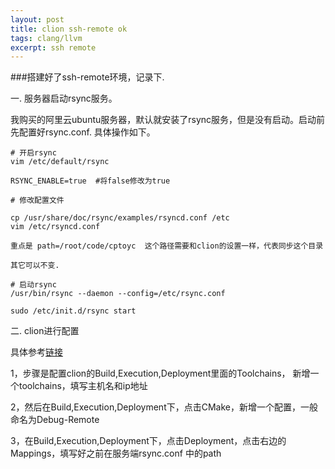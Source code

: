 ```yaml
---
layout: post
title: clion ssh-remote ok  
tags: clang/llvm
excerpt: ssh remote 
---  
```


###搭建好了ssh-remote环境，记录下.

一. 服务器启动rsync服务。   

我购买的阿里云ubuntu服务器，默认就安装了rsync服务，但是没有启动。启动前先配置好rsync.conf.
具体操作如下。

``` 
# 开启rsync 
vim /etc/default/rsync  

RSYNC_ENABLE=true  #将false修改为true 

# 修改配置文件

cp /usr/share/doc/rsync/examples/rsyncd.conf /etc   
vim /etc/rsyncd.conf

重点是 path=/root/code/cptoyc  这个路径需要和clion的设置一样，代表同步这个目录

其它可以不变. 

# 启动rsync
/usr/bin/rsync --daemon --config=/etc/rsync.conf

sudo /etc/init.d/rsync start
```  

二. clion进行配置    

具体参考[链接](https://zhuanlan.zhihu.com/p/81780849)   

1，步骤是配置clion的Build,Execution,Deployment里面的Toolchains，
新增一个toolchains，填写主机名和ip地址

2，然后在Build,Execution,Deployment下，点击CMake，新增一个配置，一般命名为Debug-Remote   

3，在Build,Execution,Deployment下，点击Deployment，点击右边的Mappings，填写好之前在服务端rsync.conf
中的path